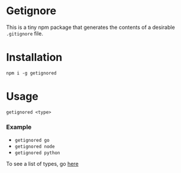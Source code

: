 # Getignore

This is a tiny npm package that generates the contents of a desirable `.gitignore` file.

# Installation 

```
npm i -g getignored
```

# Usage

```
getignored <type>
```

### Example

- `getignored go`
- `getignored node`
- `getignored python`

To see a list of types, go [here](https://github.com/github/gitignore)